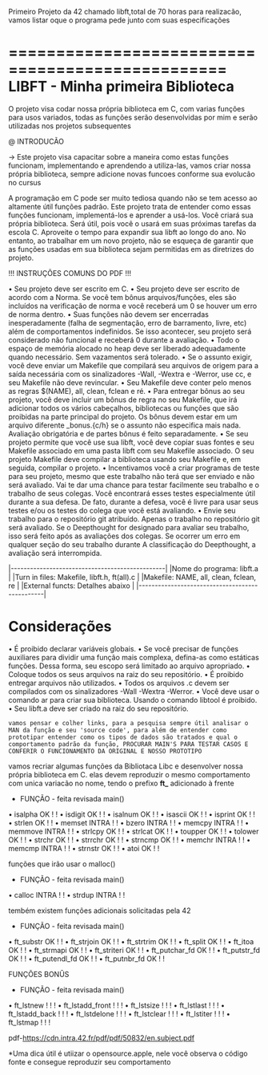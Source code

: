 Primeiro Projeto da 42 chamado libft,total de 70 horas para realizacão, vamos listar oque o programa pede junto com suas especificações


=================================================
									LIBFT - Minha primeira Biblioteca
=================================================

O projeto visa codar nossa própria biblioteca em C, com varias funções para usos variados, todas as funções serão desenvolvidas por mim e serão utilizadas nos projetos subsequentes

@ INTRODUCÃO

-> Este projeto visa capacitar sobre a maneira como estas funções funcionam, implementando e aprendendo a utiliza-las, vamos criar nossa própria biblioteca, sempre adicione novas funcoes conforme sua evolucão no cursus

A programação em C pode ser muito tediosa quando não se tem acesso ao altamente útil
funções padrão. Este projeto trata de entender como essas funções funcionam,
implementá-los e aprender a usá-los. Você criará sua própria biblioteca. Será
útil, pois você o usará em suas próximas tarefas da escola C.
Aproveite o tempo para expandir sua libft ao longo do ano. No entanto, ao trabalhar
em um novo projeto, não se esqueça de garantir que as funções usadas em sua biblioteca sejam permitidas em
as diretrizes do projeto.

!!! INSTRUÇÕES COMUNS DO PDF !!!

• Seu projeto deve ser escrito em C.
• Seu projeto deve ser escrito de acordo com a Norma. Se você tem bônus arquivos/funções, eles são incluídos na verificação de norma e você receberá um 0 se houver um erro de norma dentro.
• Suas funções não devem ser encerradas inesperadamente (falha de segmentação, erro de barramento, livre, etc) além de comportamentos indefinidos. Se isso acontecer, seu projeto será considerado não funcional e receberá 0 durante a avaliação.
• Todo o espaço de memória alocado no heap deve ser liberado adequadamente quando necessário. Sem vazamentos será tolerado.
• Se o assunto exigir, você deve enviar um Makefile que compilará seu arquivos de origem para a saída necessária com os sinalizadores -Wall, -Wextra e -Werror, use cc, e seu Makefile não deve revincular.
• Seu Makefile deve conter pelo menos as regras $(NAME), all, clean, fclean e ré.
• Para entregar bônus ao seu projeto, você deve incluir um bônus de regra no seu Makefile, que irá adicionar todos os vários cabeçalhos, bibliotecas ou funções que são proibidas na parte principal do projeto. Os bônus devem estar em um arquivo diferente _bonus.{c/h} se o assunto não especifica mais nada. Avaliação obrigatória e de partes bônus é feito separadamente.
• Se seu projeto permite que você use sua libft, você deve copiar suas fontes e seu Makefile associado em uma pasta libft com seu Makefile associado. O seu projeto Makefile deve compilar a biblioteca usando seu Makefile e, em seguida, compilar o projeto.
• Incentivamos você a criar programas de teste para seu projeto, mesmo que este trabalho não terá que ser enviado e não será avaliado. Vai te dar uma chance
para testar facilmente seu trabalho e o trabalho de seus colegas. Você encontrará esses testes especialmente útil durante a sua defesa. De fato, durante a defesa, você é livre para usar seus testes e/ou os testes do colega que você está avaliando.
• Envie seu trabalho para o repositório git atribuído. Apenas o trabalho no repositório git será avaliado. Se o Deepthought for designado para avaliar seu trabalho, isso será feito após as avaliações dos colegas. Se ocorrer um erro em qualquer seção do seu trabalho durante A classificação do Deepthought, a avaliação será interrompida.


|------------------------------------------------|
|Nome do programa: 	libft.a			 |
|Turn in files:	Makefile, libft.h, ft(all).c 	 |
|Makefile:	NAME, all, clean, fclean, re	 |
|External functs:	Detalhes abaixo		 |
|------------------------------------------------|

# Considerações

• É proibido declarar variáveis ​​globais.
• Se você precisar de funções auxiliares para dividir uma função mais complexa, defina-as como estáticas
funções. Dessa forma, seu escopo será limitado ao arquivo apropriado.
• Coloque todos os seus arquivos na raiz do seu repositório.
• É proibido entregar arquivos não utilizados.
• Todos os arquivos .c devem ser compilados com os sinalizadores -Wall -Wextra -Werror.
• Você deve usar o comando ar para criar sua biblioteca. Usando o comando libtool
é proibido.
• Seu libft.a deve ser criado na raiz do seu repositório.

	vamos pensar e colher links, para a pesquisa sempre útil analisar o MAN da função e seu 'source code', para além de entender como prototipar entender como os tipos de dados são tratados e qual o comportamento padrão da função, PROCURAR MAIN'S PARA TESTAR CASOS E CONFERIR O FUNCIONAMENTO DA ORIGINAL E NOSSO PROTOTIPO

vamos recriar algumas funções da Bibliotaca Libc e desenvolver nossa própria biblioteca em C. elas devem reproduzir o mesmo comportamento com unica variacão no nome, tendo o prefixo **ft_** adicionado à frente

- FUNÇÃO -    feita	revisada	main()

• isalpha	OK	!		!
• isdigit	OK	!		!
• isalnum	OK	!		!
• isascii 	OK	!		!
• isprint 	OK	!		!
• strlen 	OK	!		!
• memset 	INTRA	!		!
• bzero		INTRA	!		!
• memcpy 	INTRA	!		!
• memmove 	INTRA	!		!
• strlcpy 	OK	!		!
• strlcat	OK	!		!
• toupper	OK	!		!
• tolower 	OK	!		!
• strchr 	OK	!		!
• strrchr 	OK	!		!
• strncmp 	OK	!		!
• memchr 	INTRA	!		!
• memcmp 	INTRA	!		!
• strnstr 	OK	!		!
• atoi		OK	!		!

funções que irão usar o malloc()

- FUNÇÃO -    feita	revisada	main()

• calloc 	INTRA	!		!
• strdup	INTRA	!		!

tembém existem funções adicionais solicitadas pela 42

- FUNÇÃO -    	feita		revisada	main()

• ft_substr	OK		!		!
• ft_strjoin	OK		!		!
• ft_strtrim	OK		!		!
• ft_split	OK		!		!
• ft_itoa	OK		!		!
• ft_strmapi	OK		!		!
• ft_striteri	OK		!		!
• ft_putchar_fd	OK		!		!
• ft_putstr_fd	OK		!		!
• ft_putendl_fd	OK		!		!
• ft_putnbr_fd	OK		!		!
  
FUNÇÕES BONÛS


- FUNÇÃO -   	 	feita		revisada	main()

• ft_lstnew		!		!		!
• ft_lstadd_front	!		!		!
• ft_lstsize		!		!		!
• ft_lstlast		!		!		!
• ft_lstadd_back	!		!		!
• ft_lstdelone		!		!		!
• ft_lstclear		!		!		!
• ft_lstiter		!		!		!
• ft_lstmap		!		!		!

pdf-https://cdn.intra.42.fr/pdf/pdf/50832/en.subject.pdf

*Uma dica útil é utiizar o opensource.apple, nele você observa o código fonte e consegue reproduzir seu comportamento
